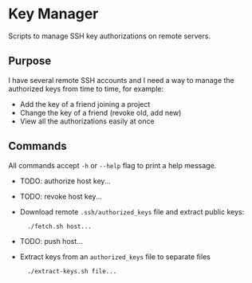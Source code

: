 Key Manager
===========
Scripts to manage SSH key authorizations on remote servers.


Purpose
-------
I have several remote SSH accounts and I need a way to manage
the authorized keys from time to time, for example:

- Add the key of a friend joining a project
- Change the key of a friend (revoke old, add new)
- View all the authorizations easily at once


Commands
--------
All commands accept `-h` or `--help` flag to print a help message.

- TODO: authorize host key...

- TODO: revoke host key...

- Download remote `.ssh/authorized_keys` file and extract public keys:

        ./fetch.sh host...

- TODO: push host...

- Extract keys from an `authorized_keys` file to separate files

        ./extract-keys.sh file...


